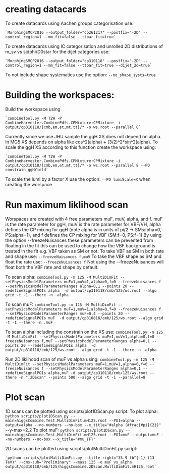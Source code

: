 
# creating datacards
    
To create datacards using Aachen groups categorisation use:    

    `MorphingSMCP2016 --output_folder="cp261217" --postfix="-2D" --control_region=1 --mm_fit=false --ttbar_fit=true`

To create datacards using IC categorisation and unrolled 2D distributions of m_sv vs sjdphi/D0star for the dijet categories use:

    `MorphingSMCP2016 --output_folder="cp310118" --postfix="-2D" --control_region=1 --mm_fit=false --ttbar_fit=true --dijet_2d=true`    

To not include shape systematics use the option:
    `--no_shape_systs=true`

# Building the workspaces:

Build the workspace using

    `combineTool.py -M T2W -P CombineHarvester.CombinePdfs.CPMixture:CPMixture -i output/cp310118/{cmb,em,et,mt,tt}/* -o ws.root --parallel 8`
   
Currently since we use JHU sample the ggH XS does not depend on alpha. In MG5 XS depends on alpha like cos^2(alpha) + (3/2)^2*sin^2(alpha). To scale the ggH XS according to this function create the workspace using:

    `combineTool.py -M T2W -P CombineHarvester.CombinePdfs.CPMixture:CPMixture -i output/cp310118/{cmb,em,et,mt,tt}/* -o ws.root --parallel 8 --PO constrain_ggHYield`

To scale the lumi by a factor X use the option:
    `--PO lumiScale=X`
when creating the worspace

# Run maximum liklihood scan

Worspaces are created with 4 free parameters muF, muV, alpha, and f. muF is the rate parameter for ggH, muV is the rate parameter for VBF/VH, alpha defines the CP mixing for ggH (note alpha is in units of pi/2 -> SM:alpha=0, PS:alpha=1), and f defines the CP mixing for VBF (SM:f=0, PS:f=1) 
By using the option --freezeNuisances these parameters can be prevented from floating in the fit this can be used to change how the VBF background is treated in the fit e.g. VBF taken as SM or not.
To take VBF as SM in both rate and shape use:
    `--freezeNuisances f,muV`
To take the VBF shape as SM and float the rate use:
    `--freezeNuisances f`
Not using the --freezeNuisances will float both the VBF rate and shape by default.

To scan alpha:
    `combineTool.py -m 125 -M MultiDimFit --setPhysicsModelParameters muF=1,muV=1,alpha=0,f=0 --freezeNuisances f --setPhysicsModelParameterRanges alpha=0,1 --points 20 --redefineSignalPOIs alpha  -d output/cp310118/cmb/125/ws.root --algo grid -t -1 --there -n .alpha`


To scan muF:
    `combineTool.py -m 125 -M MultiDimFit --setPhysicsModelParameters muF=1,muV=1,alpha=0,f=0 --freezeNuisances f --setPhysicsModelParameterRanges muF=0,4 --points 20 --redefineSignalPOIs muF  -d output/cp310818/cmb/125/ws.root --algo grid -t -1 --there -n .muF`

To scan alpha including the constrain on the XS use:
    `combineTool.py -m 125 -M MultiDimFit --setPhysicsModelParameters muF=1,muV=1,alpha=0,f=0 --freezeNuisances f,muF --setPhysicsModelParameterRanges alpha=0,1 --points 20 --redefineSignalPOIs alpha  -d output/cp310118/cmb/125/ws.root --algo grid -t -1 --there -n .alpha`

Run 2D liklihood scan of muF vs alpha using:
    `combineTool.py -m 125 -M MultiDimFit --setPhysicsModelParameters muF=1,muV=1,alpha=0,f=0 --freezeNuisances f --setPhysicsModelParameterRanges alpha=0,1 --redefineSignalPOIs alpha,muF -d output/cp310118/cmb/125/ws.root --there -n ".2DScan" --points 500 --algo grid -t -1 --parallel=8`

# Plot scan

1D scans can be plotted using scripts/plot1DScan.py script.
To plot alpha:
    `python scripts/plot1DScan.py --main=higgsCombine.Test.MultiDimFit.mH125.root --POI=alpha --output=alpha --no-numbers --no-box --x_title="#alpha (#frac{#pi}{2})"` --y-max=2.2
To plot muF:
    `python scripts/plot1DScan.py --main=higgsCombine.Test.MultiDimFit.mH125.root --POI=muF --output=muF --no-numbers --no-box --x_title="#mu_{F}"`

2D scans can be plotted using scripts/plotMultiDimFit.py script:

    `python scripts/plotMultiDimFit.py --title-right="35.9 fb^{-1} (13 TeV)" --cms-sub="Preliminary" --mass 125 -o muF_vs_alpha output/cp310118/cmb/125/higgsCombine.2DScan.MultiDimFit.mH125.root`

